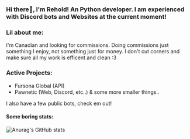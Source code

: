### Hi there👋, I'm Rehold! An Python developer. I am experienced with Discord bots and Websites at the current moment!

### Lil about me:
I'm Canadian and looking for commissions. Doing commissions just something I enjoy, not something just for money. I don't cut corners and make sure all my work is efficent and clean :3

### Active Projects:
- Fursona Global (API)
- Pawnetic (Web, Discord, etc..)
& some more smaller things..



I also have a few public bots, check em out!


#### Some boring stats:
![Anurag's GitHub stats](https://github-readme-stats.vercel.app/api?username=Rehold&show_icons=true&title_color=3fe749&bg_color=000000&icon_color=44d8e9)

